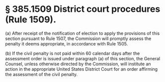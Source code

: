 # § 385.1509   District court procedures (Rule 1509).

(a) After receipt of the notification of election to apply the provisions of this section pursuant to Rule 1507, the Commission will promptly assess the penalty it deems appropriate, in accordance with Rule 1505.


(b) If the civil penalty is not paid within 60 calendar days after the assessment order is issued under paragraph (a) of this section, the General Counsel, unless otherwise directed by the Commission, will institute an action in the appropriate United States District Court for an order affirming the assessment of the civil penalty.




